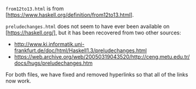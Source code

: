 `from12to13.html` is from
[https://www.haskell.org/definition/from12to13.html].

`preludechanges.html` does not seem to have ever been available on
[https://haskell.org/], but it has been recovered from two other
sources:

* http://www.ki.informatik.uni-frankfurt.de/doc/html/Haskell1.3/preludechanges.html
* https://web.archive.org/web/20050319043520/http://ceng.metu.edu.tr/docs/hugs/preludechanges.htm

For both files, we have fixed and removed hyperlinks so that all of the
links now work.
